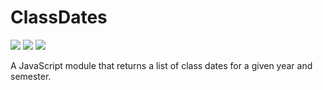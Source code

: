 # ClassDates
![](https://img.shields.io/badge/Javascript-97ca00?style=for-the-badge&logo=javascript&logoColor=white)
![](https://img.shields.io/badge/JSON-3776AB?style=for-the-badge&logo=json&logoColor=white)
![](https://img.shields.io/badge/MOMENT.JS-fe814c?style=for-the-badge&logo=momentjs&logoColor=white)

A JavaScript module that returns a list of class dates for a given year and semester.
